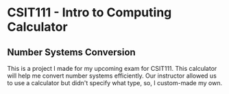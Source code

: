 # CSIT111 - Intro to Computing Calculator

## Number Systems Conversion
This is a project I made for my upcoming exam for CSIT111. This calculator will help me convert number systems efficiently.
Our instructor allowed us to use a calculator but didn't specify what type, so, I custom-made my own.
